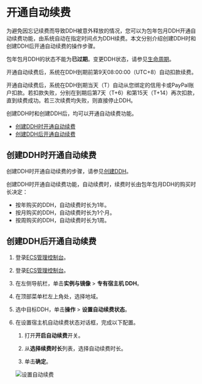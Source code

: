 # 开通自动续费

为避免因忘记续费而导致DDH被意外释放的情况，您可以为包年包月DDH开通自动续费功能，由系统自动在指定时间点为DDH续费。本文分别介绍创建DDH时和创建DDH后开通自动续费的操作步骤。

包年包月DDH的状态不能为**已过期**。变更DDH状态，请参见[生命周期](/intl.zh-CN/产品简介/生命周期.md)。

开通自动续费后，系统在DDH到期前第9天08:00:00（UTC+8）自动扣款续费。

开通自动续费后，系统在DDH到期当天（T）自动从您绑定的信用卡或PayPal账户扣款。若扣款失败，分别在到期后第7天（T+6）和第15天（T+14）再次扣款，直到续费成功。若三次续费均失败，则直接停止DDH。

创建DDH时和创建DDH后，均可以开通自动续费功能。

-   [创建DDH时开通自动续费](#section_09s_79j_8nr)
-   [创建DDH后开通自动续费](#section_kfy_02y_gbu)

## 创建DDH时开通自动续费

创建DDH时开通自动续费的步骤，请参见[创建DDH](/intl.zh-CN/快速入门/创建DDH.md)。

创建DDH时开通自动续费功能，自动续费时，续费时长由包年包月DDH的购买时长决定：

-   按年购买的DDH，自动续费时长为1年。
-   按月购买的DDH，自动续费时长为1个月。
-   按周购买的DDH，自动续费时长为1周。

## 创建DDH后开通自动续费

1.  登录[ECS管理控制台](https://ecs.console.aliyun.com)。

2.  登录[ECS管理控制台](https://partners-intl.console.aliyun.com/#/ecs)。

3.  在左侧导航栏，单击**实例与镜像** \> **专有宿主机 DDH**。

4.  在顶部菜单栏左上角处，选择地域。

5.  选中目标DDH，单击**操作** \> **设置自动续费状态**。

6.  在设置宿主机自动续费状态对话框，完成以下配置。

    1.  打开**开启自动续费**开关。

    2.  从**选择续费时长**列表，选择自动续费时长。

    3.  单击**确定**。

    ![设置自动续费](https://static-aliyun-doc.oss-accelerate.aliyuncs.com/assets/img/zh-CN/3653909951/p1353.png)


